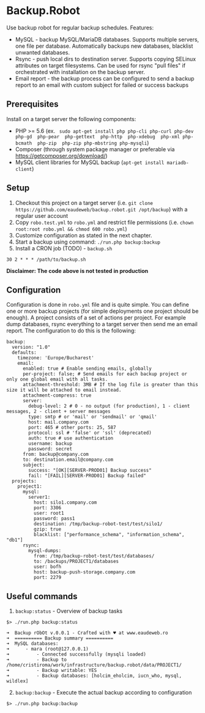 # Backup.Robot

Use backup robot for regular backup schedules. Features:

- MySQL - backup MySQL/MariaDB databases. Supports multiple servers, one file per database. Automatically backups new databases, blacklist unwanted databases.
- Rsync - push local dirs to destination server. Supports copying SELinux attributes on target filesystems. Can be used for rsync "pull files" if orchestrated with installation on the backup server.
- Email report - the backup process can be configured to send a backup report to an email with custom subject for failed or success backups

## Prerequisites

Install on a target server the following components:

- PHP >= 5.6 (ex. ` sudo apt-get install php php-cli php-curl php-dev php-gd  php-pear  php-gettext  php-http  php-xdebug  php-xml php-bcmath  php-zip  php-zip php-mbstring php-mysqli`)
- Composer (through system package manager or preferable via https://getcomposer.org/download/)
- MySQL client libraries for MySQL backup (`apt-get install mariadb-client`)

## Setup

1. Checkout this project on a target server (i.e. `git clone https://github.com/eaudeweb/backup.robot.git /opt/backup`) with a regular user account
2. Copy `robo.test.yml` to `robo.yml` and restrict file permissions (i.e. `chown root:root robo.yml && chmod 600 robo.yml`)
3. Customize configuration as stated in the next chapter.
4. Start a backup using command: `./run.php backup:backup`
5. Install a CRON job (TODO) - `backup.sh`

```
30 2 * * * /path/to/backup.sh
```

**Disclaimer: The code above is not tested in production**

## Configuration

Configuration is done in `robo.yml` file and is quite simple. You can define one or more backup projects (for simple deployments one project should be enough). A project consists of a set of actions per project. 
For example dump databases, rsync everything to a target server then send me an email report. The configuration to do this is the following: 

```
backup:
  version: "1.0"
  defaults:
    timezone: 'Europe/Bucharest'
    email:
      enabled: true # Enable sending emails, globally
      per-project: false; # Send emails for each backup project or only one global email with all tasks.
      attachment-threshold: 3MB # If the log file is greater than this size it will be attached to email instead.
      attachment-compress: true
      server:
        debug-level: 2 # 0 - no output (for production), 1 - client messages, 2 - client + server messages
        type: smtp # or 'mail' or 'sendmail' or 'qmail'
        host: mail.company.com
        port: 465 # other ports: 25, 587
        protocol: ssl # 'false' or 'ssl' (deprecated)
        auth: true # use authentication
        username: backup
        password: secret
      from: backup@company.com
      to: destination.email@company.com
      subject:
        success: "[OK][SERVER-PROD01] Backup success"
        fail: "[FAIL][SERVER-PROD01] Backup failed"
  projects:
    project1:
      mysql:
        server1:
          host: silo1.company.com
          port: 3306
          user: root1
          password: pass1
          destination: /tmp/backup-robot-test/test/silo1/
          gzip: true
          blacklist: ["performance_schema", "information_schema", "db1"]
      rsync:
        mysql-dumps:
          from: /tmp/backup-robot-test/test/databases/
          to: /backups/PROJECT1/databases
          user: bofh
          host: backup-push-storage.company.com
          port: 2279
```

## Useful commands

1. `backup:status` - Overview of backup tasks


```
$> ./run.php backup:status

➜  Backup rObOt v.0.0.1 - Crafted with ♥ at www.eaudeweb.ro
➜  ========== Backup summary ==========
➜  MySQL databases:
➜      - mara (root@127.0.0.1)
➜          - Connected successfully (mysqli loaded)
➜          - Backup to /home/cristiroma/work/infrastructure/backup.robot/data/PROJECT1/
➜          - Backup writable: YES
➜          - Backup databases: [holcim_eholcim, iucn_who, mysql, wildlex]

```

2. `backup:backup` - Execute the actual backup according to configuration
```
$> ./run.php backup:backup
```
